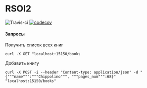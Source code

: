 # RSOI2
![Travis-ci](https://travis-ci.org/dayannn/RSOI2.svg?branch=develop)
[![codecov](https://codecov.io/gh/dayannn/RSOI2/branch/develop/graph/badge.svg)](https://codecov.io/gh/dayannn/RSOI2)

#### Запросы

Получить список всех книг
```
curl -X GET "localhost:15150/books
```

Добавить книгу
```
curl -X POST -i --header "Content-type: application/json" -d "{"""name""":"""Chippolino""", """pages_num""":68}" "localhost:15150/books"
```